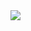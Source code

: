<!DOCTYPE html>
<html>
  <head>
    <title>Hello, World!</title>
    <link rel="stylesheet" href="styles.css" />
  </head>
  <body>
<img src="https://media.tenor.com/y10t8QvSnA0AAAAd/goku-jump-transformation.gif"/>

  </body>
</html>
